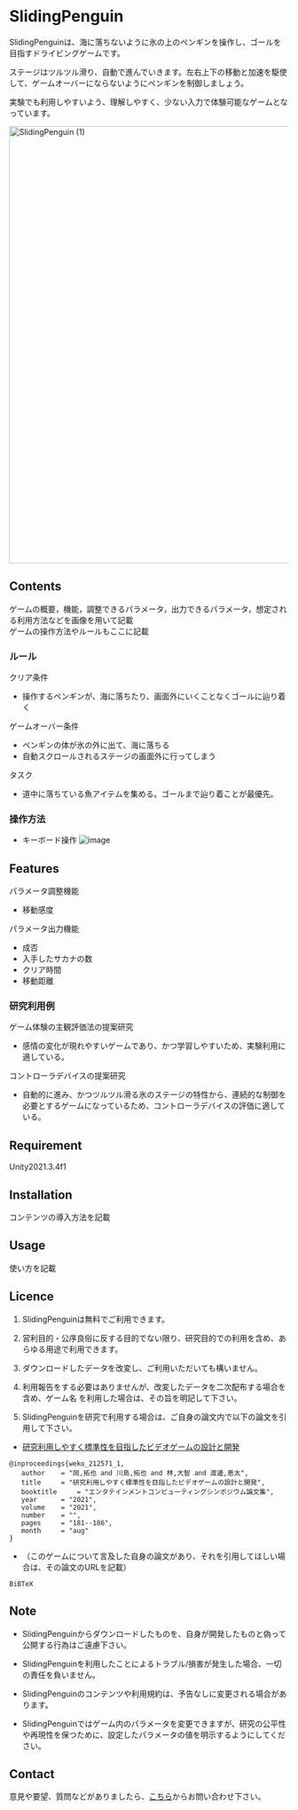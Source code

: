 # SlidingPenguin

SlidingPenguinは、海に落ちないように氷の上のペンギンを操作し、ゴールを目指すドライビングゲームです。

ステージはツルツル滑り、自動で進んでいきます。左右上下の移動と加速を駆使して、ゲームオーバーにならないようにペンギンを制御しましょう。

実験でも利用しやすいよう、理解しやすく、少ない入力で体験可能なゲームとなっています。

<img width="788" alt="SlidingPenguin (1)" src="https://user-images.githubusercontent.com/71160720/195008871-edcef053-0f3e-4fa4-ba1e-284b9ba51546.png">


## Contents

ゲームの概要，機能，調整できるパラメータ，出力できるパラメータ，想定される利用方法などを画像を用いて記載  
ゲームの操作方法やルールもここに記載

### ルール

クリア条件
- 操作するペンギンが、海に落ちたり、画面外にいくことなくゴールに辿り着く

ゲームオーバー条件
- ペンギンの体が氷の外に出て、海に落ちる
- 自動スクロールされるステージの画面外に行ってしまう

タスク
- 道中に落ちている魚アイテムを集める。ゴールまで辿り着ことが最優先。



### 操作方法

- キーボード操作
![image](https://user-images.githubusercontent.com/71160720/195009697-ebcbc349-851d-403d-b26a-79e8720eb16d.png)



## Features

パラメータ調整機能
- 移動感度

パラメータ出力機能
- 成否
- 入手したサカナの数
- クリア時間
- 移動距離

### 研究利用例

ゲーム体験の主観評価法の提案研究
- 感情の変化が現れやすいゲームであり、かつ学習しやすいため、実験利用に適している。

コントローラデバイスの提案研究
- 自動的に進み、かつツルツル滑る氷のステージの特性から、連続的な制御を必要とするゲームになっているため、コントローラデバイスの評価に適している。

## Requirement

Unity2021.3.4f1

## Installation

コンテンツの導入方法を記載

## Usage

使い方を記載

## Licence

1. SlidingPenguinは無料でご利用できます。

2. 営利目的・公序良俗に反する目的でない限り、研究目的での利用を含め、あらゆる用途で利用できます。

3. ダウンロードしたデータを改変し、ご利用いただいても構いません。

4. 利用報告をする必要はありませんが、改変したデータを二次配布する場合を含め、ゲーム名 を利用した場合は、その旨を明記して下さい。

5. SlidingPenguinを研究で利用する場合は、ご自身の論文内で以下の論文を引用して下さい。

- [研究利用しやすく標準性を目指したビデオゲームの設計と開発](http://id.nii.ac.jp/1001/00212465/)
```
@inproceedings{weko_212571_1,
   author	 = "岡,拓也 and 川島,拓也 and 林,大智 and 渡邊,恵太",
   title	 = "研究利用しやすく標準性を目指したビデオゲームの設計と開発",
   booktitle	 = "エンタテインメントコンピューティングシンポジウム論文集",
   year 	 = "2021",
   volume	 = "2021",
   number	 = "",
   pages	 = "181--186",
   month	 = "aug"
}
```

- （このゲームについて言及した自身の論文があり、それを引用してほしい場合は、その論文のURLを記載）
```
BiBTeX
```

## Note

- SlidingPenguinからダウンロードしたものを、自身が開発したものと偽って公開する行為はご遠慮下さい。

- SlidingPenguinを利用したことによるトラブル/損害が発生した場合、一切の責任を負いません。

- SlidingPenguinのコンテンツや利用規約は、予告なしに変更される場合があります。

- SlidingPenguinではゲーム内のパラメータを変更できますが、研究の公平性や再現性を保つために、設定したパラメータの値を明示するようにしてください。

## Contact

意見や要望、質問などがありましたら、[こちら](https://open-video-game-library.github.io/info/contact/)からお問い合わせ下さい。

